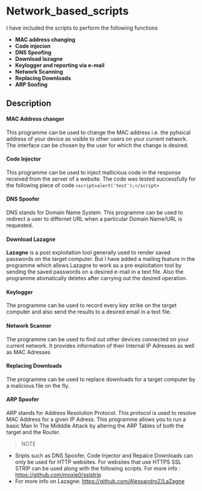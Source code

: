 # Network_based_scripts
I have included the scripts to perform the following functions
* **MAC address changing**
* **Code injecion**
* **DNS Spoofing**
* **Download lazagne**
* **Keylogger and reporting via e-mail**
* **Network Scanning** 
* **Replacing Downloads** 
* **ARP Soofing**
## Description
#### MAC Address changer
This programme can be used to change the MAC address i.e. the pyhsical address of your device as visible to other users on your current network. The interface can be chosen by the user for which the change is desired.
#### Code Injector
This programme can be used to inject mallicious code in the response received from the server of a website. The code was tested successfully for the following piece of code `<script>alert('test');</script>`
#### DNS Spoofer
DNS stands for Domain Name System. This programme can be used to redirect a user to differnet URL when a particular Domain Name/URL is requested.
#### Download Lazagne
**Lazagne** is a post exploitation tool generally used to render saved passwords on the target computer. But I have added a mailing feature in the programme which allows Lazagne to work as a pre exploitation tool by sending the saved passwords on a desired e-mail in a text file. Also the programme atomatically deletes after carrying out the desired operation.
#### Keylogger
The programme can be used to record every key strike on the target computer and also send the results to a desired email in a text file.
#### Network Scanner
The programme can be used to  find out other devices connected on your current network. It provides information of their Internal IP Adresses as well as MAC Adresses
#### Replacing Downloads
The programme can be used to replace downloads for a target computer by a malicious file on the fly.
#### ARP Spoofer
ARP stands for Address Resolution Protocol. This protocol is used to resolve MAC Address for a given IP Adress. This programme allows you to run a basic Man In The Midddle Attack by altering the ARP Tables of both the target and the Router.



>NOTE
* Sripts such as DNS Spoofer, Code Injector and Repalce Downloads can only be used for HTTP websites. For websites that use HTTPS SSL STRIP can be used along with the following scripts. For more info : https://github.com/moxie0/sslstrip
* For more info on Lazagne: https://github.com/AlessandroZ/LaZagne
